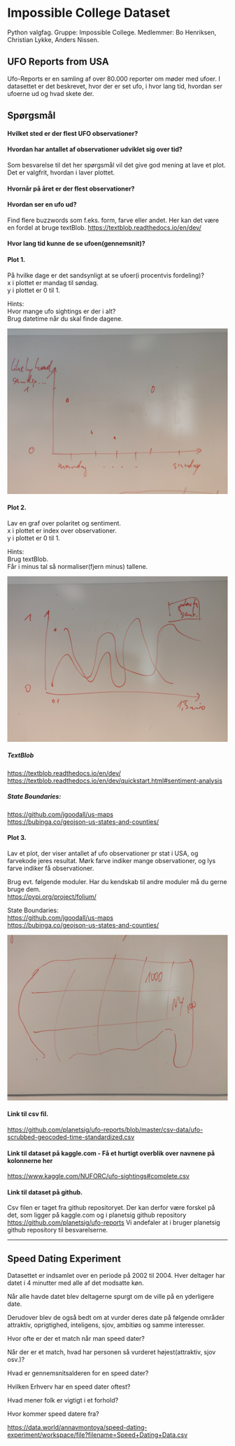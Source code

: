 # Impossible College Dataset
Python valgfag.
Gruppe: Impossible College.
Medlemmer: Bo Henriksen, Christian Lykke, Anders Nissen.


## UFO Reports from USA

Ufo-Reports er en samling af over 80.000 reporter om møder med ufoer. I datasettet er det beskrevet, hvor der er set ufo, i hvor lang tid, hvordan ser ufoerne ud og hvad skete der.  

## Spørgsmål

#### Hvilket sted er der flest UFO observationer?  

#### Hvordan har antallet af observationer udviklet sig over tid?  
Som besvarelse til det her spørgsmål vil det give god mening at lave et plot. Det er valgfrit, hvordan i laver plottet.  

#### Hvornår på året er der flest observationer?  

#### Hvordan ser en ufo ud?  
Find flere buzzwords som f.eks. form, farve eller andet. Her kan det være en fordel at bruge textBlob.  https://textblob.readthedocs.io/en/dev/  

#### Hvor lang tid kunne de se ufoen(gennemsnit)?

#### Plot 1.  
På hvilke dage er det sandsynligt at se ufoer(i procentvis fordeling)?  
x i plottet er mandag til søndag.  
y i plottet er 0 til 1.  

Hints:  
Hvor mange ufo sightings er der i alt?  
Brug datetime når du skal finde dagene.  

![alt text](https://github.com/BoMarconiHenriksen/impossibleCollegeDataset/blob/master/img2.jpg)

#### Plot 2.  
Lav en graf over polaritet og sentiment.  
x i plottet er index over observationer.  
y i plottet er 0 til 1.  

Hints:  
Brug textBlob.  
Får i minus tal så normaliser(fjern minus) tallene.  

![alt text](https://github.com/BoMarconiHenriksen/impossibleCollegeDataset/blob/master/img1.jpg)

##### TextBlob  
https://textblob.readthedocs.io/en/dev/  
https://textblob.readthedocs.io/en/dev/quickstart.html#sentiment-analysis  

##### State Boundaries:  
https://github.com/jgoodall/us-maps  
https://bubinga.co/geojson-us-states-and-counties/  

#### Plot 3.  
Lav et plot, der viser antallet af ufo observationer pr stat i USA, og farvekode jeres resultat. Mørk farve indiker mange observationer, og lys farve indiker få observationer.  

Brug evt. følgende moduler. Har du kendskab til andre moduler må du gerne bruge dem.    
https://pypi.org/project/folium/  

State Boundaries:  
https://github.com/jgoodall/us-maps  
https://bubinga.co/geojson-us-states-and-counties/  

![alt text](https://github.com/BoMarconiHenriksen/impossibleCollegeDataset/blob/master/img3.jpg)


#### Link til csv fil.  
https://github.com/planetsig/ufo-reports/blob/master/csv-data/ufo-scrubbed-geocoded-time-standardized.csv

#### Link til dataset på kaggle.com - Få et hurtigt overblik over navnene på kolonnerne her  
https://www.kaggle.com/NUFORC/ufo-sightings#complete.csv 

#### Link til dataset på github. 
Csv filen er taget fra github repositoryet. Der kan derfor være forskel på det, som ligger på kaggle.com og i planetsig github repository https://github.com/planetsig/ufo-reports Vi andefaler at i bruger planetsig github repository til besvarelserne.  


-----


## Speed Dating Experiment

Datasettet er indsamlet over en periode på 2002 til 2004. Hver deltager har datet i 4 minutter med alle af det modsatte køn. 

Når alle havde datet blev deltagerne spurgt om de ville på en yderligere date. 

Derudover blev de også bedt om at vurder deres date på følgende områder attraktiv, oprigtighed, inteligens, sjov, ambitiøs og samme interesser.

Hvor ofte er der et match når man speed dater?

Når der er et match, hvad har personen så vurderet højest(attraktiv, sjov osv.)?

Hvad er gennemsnitsalderen for en speed dater?

Hvilken Erhverv har en speed dater oftest?

Hvad mener folk er vigtigt i et forhold?

Hvor kommer speed datere fra?

https://data.world/annavmontoya/speed-dating-experiment/workspace/file?filename=Speed+Dating+Data.csv
